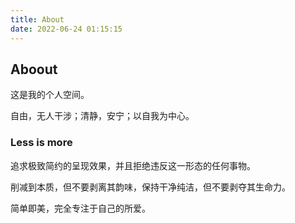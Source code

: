 ```yaml
---
title: About
date: 2022-06-24 01:15:15
---
```


## Aboout

这是我的个人空间。

自由，无人干涉；清静，安宁；以自我为中心。


### Less is more

追求极致简约的呈现效果，并且拒绝违反这一形态的任何事物。

削减到本质，但不要剥离其韵味，保持干净纯洁，但不要剥夺其生命力。

简单即美，完全专注于自己的所爱。